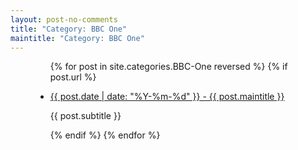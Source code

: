 ```yaml
---
layout: post-no-comments
title: "Category: BBC One"
maintitle: "Category: BBC One"
---
```


<figure class="fig3">
<div class="CardLayout">
<div class="CardItem">
<ul>
{% for post in site.categories.BBC-One reversed %}
{% if post.url %}
<li>
<p><a href="{{ post.url }}">{{ post.date | date: "%Y-%m-%d" }} - {{ post.maintitle }}</a></p>
<p>{{ post.subtitle }}</p>
</li>
{% endif %}
{% endfor %}
</ul>
</div>
</div>
</figure>

